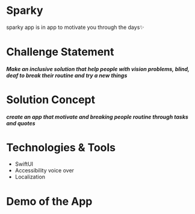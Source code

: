 # Sparky
sparky app is in app to motivate you through the days✨

# Challenge Statement

##### Make an inclusive solution that help people with vision problems, blind, deaf to break their routine and try a new things

# Solution Concept

##### create an app that motivate and breaking people routine through tasks and quotes


# Technologies & Tools
- SwiftUI
- Accessibility voice over
- Localization

# Demo of the App
